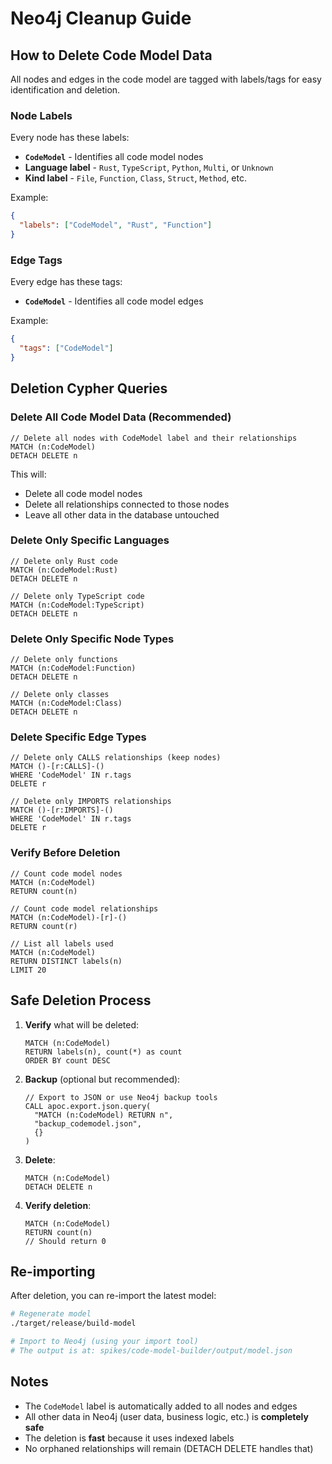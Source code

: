 # Neo4j Cleanup Guide

## How to Delete Code Model Data

All nodes and edges in the code model are tagged with labels/tags for easy identification and deletion.

### Node Labels

Every node has these labels:
- **`CodeModel`** - Identifies all code model nodes
- **Language label** - `Rust`, `TypeScript`, `Python`, `Multi`, or `Unknown`
- **Kind label** - `File`, `Function`, `Class`, `Struct`, `Method`, etc.

Example:
```json
{
  "labels": ["CodeModel", "Rust", "Function"]
}
```

### Edge Tags

Every edge has these tags:
- **`CodeModel`** - Identifies all code model edges

Example:
```json
{
  "tags": ["CodeModel"]
}
```

## Deletion Cypher Queries

### Delete All Code Model Data (Recommended)

```cypher
// Delete all nodes with CodeModel label and their relationships
MATCH (n:CodeModel)
DETACH DELETE n
```

This will:
- Delete all code model nodes
- Delete all relationships connected to those nodes
- Leave all other data in the database untouched

### Delete Only Specific Languages

```cypher
// Delete only Rust code
MATCH (n:CodeModel:Rust)
DETACH DELETE n

// Delete only TypeScript code
MATCH (n:CodeModel:TypeScript)
DETACH DELETE n
```

### Delete Only Specific Node Types

```cypher
// Delete only functions
MATCH (n:CodeModel:Function)
DETACH DELETE n

// Delete only classes
MATCH (n:CodeModel:Class)
DETACH DELETE n
```

### Delete Specific Edge Types

```cypher
// Delete only CALLS relationships (keep nodes)
MATCH ()-[r:CALLS]-()
WHERE 'CodeModel' IN r.tags
DELETE r

// Delete only IMPORTS relationships
MATCH ()-[r:IMPORTS]-()
WHERE 'CodeModel' IN r.tags
DELETE r
```

### Verify Before Deletion

```cypher
// Count code model nodes
MATCH (n:CodeModel)
RETURN count(n)

// Count code model relationships
MATCH (n:CodeModel)-[r]-()
RETURN count(r)

// List all labels used
MATCH (n:CodeModel)
RETURN DISTINCT labels(n)
LIMIT 20
```

## Safe Deletion Process

1. **Verify** what will be deleted:
   ```cypher
   MATCH (n:CodeModel)
   RETURN labels(n), count(*) as count
   ORDER BY count DESC
   ```

2. **Backup** (optional but recommended):
   ```cypher
   // Export to JSON or use Neo4j backup tools
   CALL apoc.export.json.query(
     "MATCH (n:CodeModel) RETURN n",
     "backup_codemodel.json",
     {}
   )
   ```

3. **Delete**:
   ```cypher
   MATCH (n:CodeModel)
   DETACH DELETE n
   ```

4. **Verify deletion**:
   ```cypher
   MATCH (n:CodeModel)
   RETURN count(n)
   // Should return 0
   ```

## Re-importing

After deletion, you can re-import the latest model:

```bash
# Regenerate model
./target/release/build-model

# Import to Neo4j (using your import tool)
# The output is at: spikes/code-model-builder/output/model.json
```

## Notes

- The `CodeModel` label is automatically added to all nodes and edges
- All other data in Neo4j (user data, business logic, etc.) is **completely safe**
- The deletion is **fast** because it uses indexed labels
- No orphaned relationships will remain (DETACH DELETE handles that)
